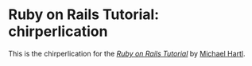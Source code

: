 # Ruby on Rails Tutorial: chirperlication

This is the chirperlication for
the [*Ruby on Rails Tutorial*](http://railstutorial.org/)
by [Michael Hartl](http://michaelhartl.com/).
